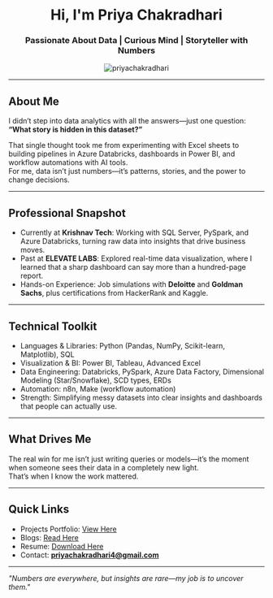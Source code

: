 <h1 align="center">Hi, I'm Priya Chakradhari</h1>
<h3 align="center">Passionate About Data | Curious Mind | Storyteller with Numbers</h3>

<p align="center">
  <img src="https://komarev.com/ghpvc/?username=priyachakradhari&label=Profile%20views&color=0e75b6&style=flat" alt="priyachakradhari" />
</p>

---

## About Me  
I didn’t step into data analytics with all the answers—just one question:  
**“What story is hidden in this dataset?”**  

That single thought took me from experimenting with Excel sheets to building pipelines in Azure Databricks, dashboards in Power BI, and workflow automations with AI tools.  
For me, data isn’t just numbers—it’s patterns, stories, and the power to change decisions.  

---

## Professional Snapshot  
- Currently at **Krishnav Tech**: Working with SQL Server, PySpark, and Azure Databricks, turning raw data into insights that drive business moves.  
- Past at **ELEVATE LABS**: Explored real-time data visualization, where I learned that a sharp dashboard can say more than a hundred-page report.  
- Hands-on Experience: Job simulations with **Deloitte** and **Goldman Sachs**, plus certifications from HackerRank and Kaggle.  

---

## Technical Toolkit  
- Languages & Libraries: Python (Pandas, NumPy, Scikit-learn, Matplotlib), SQL  
- Visualization & BI: Power BI, Tableau, Advanced Excel  
- Data Engineering: Databricks, PySpark, Azure Data Factory, Dimensional Modeling (Star/Snowflake), SCD types, ERDs  
- Automation: n8n, Make (workflow automation)  
- Strength: Simplifying messy datasets into clear insights and dashboards that people can actually use.  

---

## What Drives Me  
The real win for me isn’t just writing queries or models—it’s the moment when someone sees their data in a completely new light.  
That’s when I know the work mattered.  

---

## Quick Links  
- Projects Portfolio: [View Here](https://priyachakradhariportfolio.my.canva.site/freelance-freelance-website-in-grey-white-neon-yellow-classy-neons-style)  
- Blogs: [Read Here](https://drive.google.com/file/d/1XgEEUsZbSBebnKNzT-Vcw4DhjD1Tlv3a/view)  
- Resume: [Download Here](https://drive.google.com/file/d/12L_9of-OHaaFn7LIe9Rj17tOFpzY8i9D/view)  
- Contact: **priyachakradhari4@gmail.com**  

---

*"Numbers are everywhere, but insights are rare—my job is to uncover them."*  
